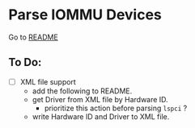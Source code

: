 # Parse IOMMU Devices
Go to [README](./README.md)

## To Do:
- [ ] XML file support
  - add the following to README.
  - get Driver from XML file by Hardware ID.
    - prioritize this action before parsing `lspci` ?
  - write Hardware ID and Driver to XML file.